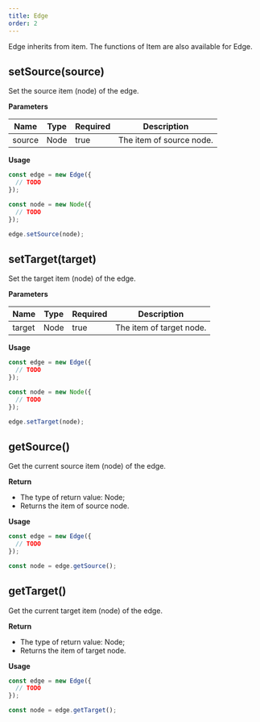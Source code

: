 ```yaml
---
title: Edge
order: 2
---
```


Edge inherits from item. The functions of Item are also available for Edge.

## setSource(source)

Set the source item (node) of the edge.

**Parameters**

| Name   | Type | Required | Description              |
| ------ | ---- | -------- | ------------------------ |
| source | Node | true     | The item of source node. |

**Usage**

```javascript
const edge = new Edge({
  // TODO
});

const node = new Node({
  // TODO
});

edge.setSource(node);
```

## setTarget(target)

Set the target item (node) of the edge.

**Parameters**

| Name   | Type | Required | Description              |
| ------ | ---- | -------- | ------------------------ |
| target | Node | true     | The item of target node. |

**Usage**

```javascript
const edge = new Edge({
  // TODO
});

const node = new Node({
  // TODO
});

edge.setTarget(node);
```

## getSource()

Get the current source item (node) of the edge.

**Return**

- The type of return value: Node;
- Returns the item of source node.

**Usage**

```javascript
const edge = new Edge({
  // TODO
});

const node = edge.getSource();
```

## getTarget()

Get the current target item (node) of the edge.

**Return**

- The type of return value: Node;
- Returns the item of target node.

**Usage**

```javascript
const edge = new Edge({
  // TODO
});

const node = edge.getTarget();
```
